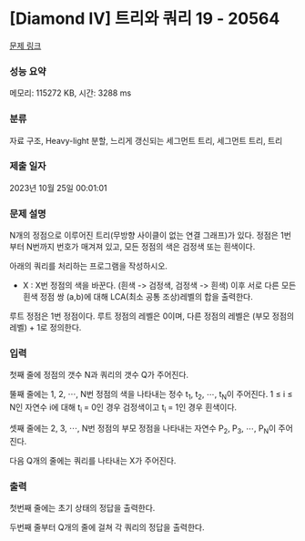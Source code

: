 # [Diamond IV] 트리와 쿼리 19 - 20564 

[문제 링크](https://www.acmicpc.net/problem/20564) 

### 성능 요약

메모리: 115272 KB, 시간: 3288 ms

### 분류

자료 구조, Heavy-light 분할, 느리게 갱신되는 세그먼트 트리, 세그먼트 트리, 트리

### 제출 일자

2023년 10월 25일 00:01:01

### 문제 설명

<p>N개의 정점으로 이루어진 트리(무방향 사이클이 없는 연결 그래프)가 있다. 정점은 1번부터 N번까지 번호가 매겨져 있고, 모든 정점의 색은 검정색 또는 흰색이다.</p>

<p>아래의 쿼리를 처리하는 프로그램을 작성하시오.</p>

<ul>
	<li>X : X번 정점의 색을 바꾼다. (흰색 -> 검정색, 검정색 -> 흰색) 이후 서로 다른 모든 흰색 정점 쌍 (a,b)에 대해 LCA(최소 공통 조상)레벨의 합을 출력한다.</li>
</ul>

<p>루트 정점은 1번 정점이다. 루트 정점의 레벨은 0이며, 다른 정점의 레벨은 (부모 정점의 레벨) + 1로 정의한다.</p>

### 입력 

 <p>첫째 줄에 정점의 갯수 N과 쿼리의 갯수 Q가 주어진다.</p>

<p>뚤째 줄에는 1, 2, ⋯, N번 정점의 색을 나타내는 정수 t<sub>1</sub>, t<sub>2</sub>, ⋯, t<sub>N</sub>이 주어진다. 1 ≤ i ≤ N인 자연수 i에 대해 t<sub>i </sub>= 0인 경우 검정색이고 t<sub>i </sub>= 1인 경우 흰색이다.</p>

<p>셋째 줄에는 2, 3, ⋯, N번 정점의 부모 정점을 나타내는 자연수 P<sub>2</sub>, P<sub>3</sub>, ⋯, P<sub>N</sub>이 주어진다.</p>

<p>다음 Q개의 줄에는 쿼리를 나타내는 X가 주어진다.</p>

### 출력 

 <p>첫번째 줄에는 초기 상태의 정답을 출력한다.</p>

<p>두번째 줄부터 Q개의 줄에 걸쳐 각 쿼리의 정답을 출력한다.</p>

